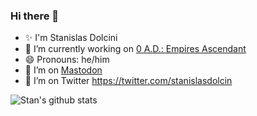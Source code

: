 ### Hi there 👋

- ✨ I'm Stanislas Dolcini
- 🔭 I’m currently working on [0 A.D.: Empires Ascendant](https://github.com/0AD/0AD)
- 😄 Pronouns: he/him
- 🤔 I’m on <a rel="me" href="https://framapiaf.org/@stan">Mastodon</a>
- 🤔 I’m on Twitter https://twitter.com/stanislasdolcin

![Stan's github stats](https://github-readme-stats.vercel.app/api?username=stanleysweet&show_icons=true)
